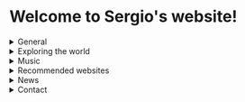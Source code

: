 #              **Welcome to Sergio's website!**           

<details>
  <summary>General</summary><p>
  
### About me
### CV

  </details>
  
<details>
  <summary>Exploring the world</summary>

### Countries I visited
### Ideas for travels

</details>

<details>
    <summary>Music</summary>
  
  ### Top Spotify playlists
  ### Favourite artists/songs
  ### New releases

</details>

<details>
  <summary>Recommended websites</summary>

### etc

</details>

<details>
  <summary>News</summary>

### etc

</details>


<details>
  <summary>Contact</summary>

### email

</details>
